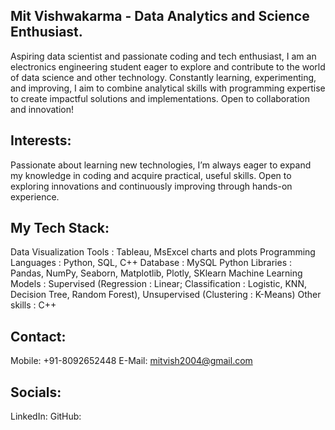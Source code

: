 ## Mit Vishwakarma - Data Analytics and Science Enthusiast.
Aspiring data scientist and passionate coding and tech enthusiast, I am an electronics engineering student eager to explore and contribute to the world of data science and other technology. Constantly learning, experimenting, and improving, I aim to combine analytical skills with programming expertise to create impactful solutions and implementations. Open to collaboration and innovation!

## Interests:
Passionate about learning new technologies, I’m always eager to expand my knowledge in coding and acquire practical, useful skills. Open to exploring innovations and continuously improving through hands-on experience.

## My Tech Stack:
Data Visualization Tools : Tableau, MsExcel charts and plots
Programming Languages : Python, SQL, C++
Database : MySQL
Python Libraries : Pandas, NumPy, Seaborn, Matplotlib, Plotly, SKlearn
Machine Learning Models : Supervised (Regression : Linear; Classification : Logistic, KNN, Decision Tree, Random Forest), Unsupervised (Clustering : K-Means)
Other skills : C++

## Contact:
Mobile: +91-8092652448
E-Mail: mitvish2004@gmail.com

## Socials:
LinkedIn: 
GitHub: 

<!--
**MitVishwakarma/MitVishwakarma** is a ✨ _special_ ✨ repository because its `README.md` (this file) appears on your GitHub profile.

Here are some ideas to get you started:

- 🔭 I’m currently working on ...
- 🌱 I’m currently learning ...
- 👯 I’m looking to collaborate on ...
- 🤔 I’m looking for help with ...
- 💬 Ask me about ...
- 📫 How to reach me: ...
- 😄 Pronouns: ...
- ⚡ Fun fact: ...
-->
